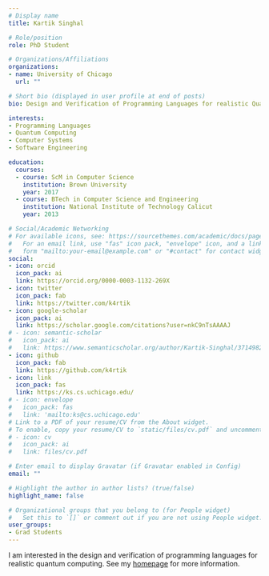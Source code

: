 ```yaml
---
# Display name
title: Kartik Singhal

# Role/position
role: PhD Student

# Organizations/Affiliations
organizations:
- name: University of Chicago
  url: ""

# Short bio (displayed in user profile at end of posts)
bio: Design and Verification of Programming Languages for realistic Quantum Computing.

interests:
- Programming Languages
- Quantum Computing
- Computer Systems
- Software Engineering

education:
  courses:
  - course: ScM in Computer Science
    institution: Brown University
    year: 2017
  - course: BTech in Computer Science and Engineering
    institution: National Institute of Technology Calicut
    year: 2013

# Social/Academic Networking
# For available icons, see: https://sourcethemes.com/academic/docs/page-builder/#icons
#   For an email link, use "fas" icon pack, "envelope" icon, and a link in the
#   form "mailto:your-email@example.com" or "#contact" for contact widget.
social:
- icon: orcid
  icon_pack: ai
  link: https://orcid.org/0000-0003-1132-269X
- icon: twitter
  icon_pack: fab
  link: https://twitter.com/k4rtik
- icon: google-scholar
  icon_pack: ai
  link: https://scholar.google.com/citations?user=nkC9nTsAAAAJ
# - icon: semantic-scholar
#   icon_pack: ai
#   link: https://www.semanticscholar.org/author/Kartik-Singhal/37149827
- icon: github
  icon_pack: fab
  link: https://github.com/k4rtik
- icon: link
  icon_pack: fas
  link: https://ks.cs.uchicago.edu/
# - icon: envelope
#   icon_pack: fas
#   link: 'mailto:ks@cs.uchicago.edu'
# Link to a PDF of your resume/CV from the About widget.
# To enable, copy your resume/CV to `static/files/cv.pdf` and uncomment the lines below.
# - icon: cv
#   icon_pack: ai
#   link: files/cv.pdf

# Enter email to display Gravatar (if Gravatar enabled in Config)
email: ""

# Highlight the author in author lists? (true/false)
highlight_name: false

# Organizational groups that you belong to (for People widget)
#   Set this to `[]` or comment out if you are not using People widget.
user_groups:
- Grad Students
---
```


I am interested in the design and verification of programming languages for realistic quantum computing. See my [homepage](https://ks.cs.uchicago.edu/) for more information.
